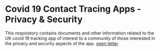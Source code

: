 # Covid 19 Contact Tracing Apps - Privacy & Security
This respoistory contains documents and other information related to the UK covid 19 tracking app of interest to a community of those interested in the privacy and security aspects of the app.
[open letter](Joint%20Statement.pdf)
